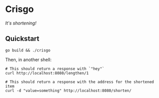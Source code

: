 # Crisgo
_It's shortening!_

## Quickstart
```shell
go build && ./crisgo
```

Then, in another shell:
```shell
# This should return a response with `"hey"`
curl http://localhost:8080/lengthen/1

# This should return a response with the address for the shortened item
curl -d "value=something" http://localhost:8080/shorten/
```

